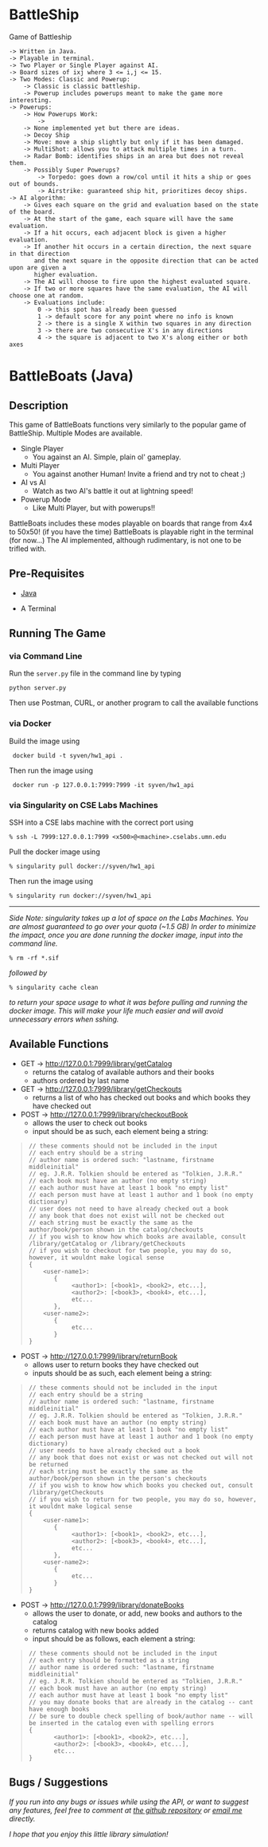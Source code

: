 # BattleShip
Game of Battleship

    -> Written in Java.
    -> Playable in terminal.
    -> Two Player or Single Player against AI.
    -> Board sizes of ixj where 3 <= i,j <= 15.
    -> Two Modes: Classic and Powerup:
        -> Classic is classic battleship.
        -> Powerup includes powerups meant to make the game more interesting.
    -> Powerups:
        -> How Powerups Work: 
            -> 
        -> None implemented yet but there are ideas.
        -> Decoy Ship
        -> Move: move a ship slightly but only if it has been damaged.
        -> MultiShot: allows you to attack multiple times in a turn.
        -> Radar Bomb: identifies ships in an area but does not reveal them.
        -> Possibly Super Powerups?
            -> Torpedo: goes down a row/col until it hits a ship or goes out of bounds.
            -> Airstrike: guaranteed ship hit, prioritizes decoy ships.
    -> AI algorithm:
        -> Gives each square on the grid and evaluation based on the state of the board.
        -> At the start of the game, each square will have the same evaluation.
        -> If a hit occurs, each adjacent block is given a higher evaluation.
        -> If another hit occurs in a certain direction, the next square in that direction
           and the next square in the opposite direction that can be acted upon are given a 
           higher evaluation.
        -> The AI will choose to fire upon the highest evaluated square.
        -> If two or more squares have the same evaluation, the AI will choose one at random.
        -> Evaluations include:
            0 -> this spot has already been guessed
            1 -> default score for any point where no info is known
            2 -> there is a single X within two squares in any direction
            3 -> there are two consecutive X's in any directions
            4 -> the square is adjacent to two X's along either or both axes

# BattleBoats (Java)

## Description

This game of BattleBoats functions very similarly to the popular game of BattleShip. 
Multiple Modes are available.

- Single Player
    - You against an AI. Simple, plain ol' gameplay. 
- Multi Player
    - You against another Human! Invite a friend and try not to cheat ;)
- AI vs AI
    - Watch as two AI's battle it out at lightning speed!
- Powerup Mode
    - Like Multi Player, but with powerups!!

BattleBoats includes these modes playable on boards that range from 4x4 to 50x50! (if you have the time)
BattleBoats is playable right in the terminal (for now...)
The AI implemented, although rudimentary, is not one to be trifled with.


## Pre-Requisites

- [Java](https://www.python.org/)

- A Terminal

## Running The Game

### via Command Line

Run the `server.py` file in the command line by typing

```
python server.py
```

Then use Postman, CURL, or another program to call the available functions

### via Docker

Build the image using

```
 docker build -t syven/hw1_api .
```

Then run the image using

```
 docker run -p 127.0.0.1:7999:7999 -it syven/hw1_api
```

### via Singularity on CSE Labs Machines

SSH into a CSE labs machine with the correct port using

```
% ssh -L 7999:127.0.0.1:7999 <x500>@<machine>.cselabs.umn.edu
```

Pull the docker image using

```
% singularity pull docker://syven/hw1_api
```

Then run the image using

```
% singularity run docker://syven/hw1_api
```

---

*Side Note: singularity takes up a lot of space on the Labs Machines. You are almost guaranteed to 
go over your quota (~1.5 GB)
In order to minimize the impact, once you are done running the docker image, input into the command line.*

```
% rm -rf *.sif
```

*followed by*

```
% singularity cache clean
```

*to return your space usage to what it was before pulling and running the docker image.
This will make your life much easier and will avoid unnecessary errors when sshing.*

## Available Functions

- GET → http://127.0.0.1:7999/library/getCatalog
    - returns the catalog of available authors and their books
    - authors ordered by last name
- GET → http://127.0.0.1:7999/library/getCheckouts
    - returns a list of who has checked out books and which books they have checked out
- POST → http://127.0.0.1:7999/library/checkoutBook
    - allows the user to check out books
    - input should be as such, each element being a string:

>```
>// these comments should not be included in the input
>// each entry should be a string
>// author name is ordered such: "lastname, firstname middleinitial"
>// eg. J.R.R. Tolkien should be entered as "Tolkien, J.R.R."
>// each book must have an author (no empty string)
>// each author must have at least 1 book "no empty list"
>// each person must have at least 1 author and 1 book (no empty dictionary)
>// user does not need to have already checked out a book
>// any book that does not exist will not be checked out
>// each string must be exactly the same as the author/book/person shown in the catalog/checkouts
>// if you wish to know how which books are available, consult /library/getCatalog or /library/getCheckouts
>// if you wish to checkout for two people, you may do so, however, it wouldnt make logical sense
>{
>     <user-name1>: 
>        {
>             <author1>: [<book1>, <book2>, etc...], 
>             <author2>: [<book3>, <book4>, etc...], 
>             etc...
>        },
>     <user-name2>: 
>        { 
>             etc...
>        }
>}
>```

- POST → http://127.0.0.1:7999/library/returnBook
    - allows user to return books they have checked out
    - inputs should be as such, each element being a string:

>```
>// these comments should not be included in the input
>// each entry should be a string
>// author name is ordered such: "lastname, firstname middleinitial"
>// eg. J.R.R. Tolkien should be entered as "Tolkien, J.R.R."
>// each book must have an author (no empty string)
>// each author must have at least 1 book "no empty list"
>// each person must have at least 1 author and 1 book (no empty dictionary)
>// user needs to have already checked out a book
>// any book that does not exist or was not checked out will not be returned
>// each string must be exactly the same as the author/book/person shown in the person's checkouts
>// if you wish to know how which books you checked out, consult /library/getCheckouts
>// if you wish to return for two people, you may do so, however, it wouldnt make logical sense
>{
>     <user-name1>: 
>        {
>             <author1>: [<book1>, <book2>, etc...], 
>             <author2>: [<book3>, <book4>, etc...], 
>             etc...
>        },
>     <user-name2>: 
>        { 
>             etc...
>        }
>}
>```

- POST → http://127.0.0.1:7999/library/donateBooks
    - allows the user to donate, or add, new books and authors to the catalog
    - returns catalog with new books added
    - input should be as follows, each element a string:

>```
>// these comments should not be included in the input
>// each entry should be formatted as a string
>// author name is ordered such: "lastname, firstname middleinitial"
>// eg. J.R.R. Tolkien should be entered as "Tolkien, J.R.R."
>// each book must have an author (no empty string)
>// each author must have at least 1 book "no empty list"
>// you may donate books that are already in the catalog -- cant have enough books
>// be sure to double check spelling of book/author name -- will be inserted in the catalog even with spelling errors
>{
>        <author1>: [<book1>, <book2>, etc...], 
>        <author2>: [<book3>, <book4>, etc...], 
>        etc...
>}
>```

## Bugs / Suggestions

*If you run into any bugs or issues while using the API, or want to suggest any features, feel free to comment at [the github repository](https://github.com/Syvven/school_stuff)
or [email me](hend0800@umn.edu) directly.* 

*I hope that you enjoy this little library simulation!*
